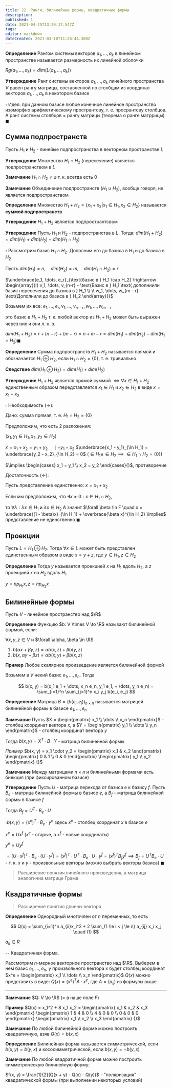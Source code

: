 ```yaml
---
title: 22. Ранги, билинейные формы, квадратичные формы
description: 
published: 1
date: 2021-04-25T13:20:17.547Z
tags: 
editor: markdown
dateCreated: 2021-03-10T11:26:44.360Z
---
```


**Определение** Рангом системы векторов $a_1, \dots, a_k$ в линейном пространстве называется размерность их линейной оболочки

$Rg(a_1, \dots, a_k) = dim(L(a_1, \dots, a_k))$

**Утверждение** Ранг системы векторов $a_1, \dots, a_k$ линейного пространства $V$ равен рангу матрицы, составленной по столбцам из координат векторов $a_1, \dots, a_k$ в некотором базисе

$\square$ Идея: при данном базисе любое конечное линейное пространство изоморфно арифметическому пространтсву, т. е. просрантсву столбцов. А ранг системы столбцов $=$ рангу матрицы (теорема о ранге матррицы) $\blacksquare$

## Сумма подпространств

Пусть $H_1$ и $H_2$ - линейые подпространства в векторном пространстве $L$

**Утверждение** Множество $H_1 \cap H_2$ (пересечение) является подпространством в $L$

**Замечание** $H_1 \cap H_2 \not= \varnothing$ т. к. всегда есть $0$

**Замечание** Объединение подпространств ($H_1 \cup H_2$), вообще говоря, не является подпространством

**Определение** Множество $H_1 + H_2 = \{x_1 + x_2 | x_1 \in H_1, x_2 \in H_2\}$ называется **суммой подпространств**

**Утверждение** $H_1 + H_2$ является подпространтсвом

**Утверждение** Пусть $H_1$ и $H_2$ - подпространства в $L$. Тогда: $dim(H_1 + H_2) = dim(H_1) + dim(H_2) - dim(H_1 \cap H_2)$

$\square$ Рассмотрим базис $H_1 \cap H_2$. Дополним его до базиса в $H_1$ и до базиса в $H_2$

Пусть $dim(H_1) = n, \quad dim(H_2) = m, \quad dim(H_1 \cap H_2) = r$

$\underbrace{e_1, \dots, e_r}_{\text{базис в } H_1 \cap H_2} \rightarrow
\begin{array}{l}
v_1, \dots, v_{n-r} - \text{Базис в } H_1 \text{ дополниили базис пересечения до базиса в } H_1
\\
\\
w_1, \dots, w_{m - r} - \text{Дополнили до базиса в } H_2
\end{array}{}$

Возьмем их все: $e_1, \dots, e_r, v_1, \dots, v_{n-r}, w_1, \dots, w_{m - r}{}$

это базис в $H_1 + H_2$ т. к. любой вектор из $H_1 + H_2$ может быть выражен через них и они л. н. з.

$dim(H_1 + H_2) = r + (n - r) + (m - r) = n + m - r = dim(H_1) + dim(H_2) - dim(H_1 \cap H_2) \blacksquare$

**Определение** Сумма подпространств $H_1 + H_2$ называется прямой и обозначается $H_1 \oplus H_2$, если $H_1 \cap H_2 = \{0\}$, т. е. тривиально

**Следствие** $dim(H_1 \oplus H_2) = dim(H_1) + dim(H_2)$

**Утверждение** $H_1 + H_2$ является прямой суммой $\iff \forall x \in H_1 + H_2$ единственным образом передставляется $x_1 \in H_1$ и $x_2 \in H_2$ в виде $x = x_1 + x_2$

$\square$ Необходимость ($\Rightarrow$):

Дано: сумма прямая, т. е. $H_1 \cap H_2 = \{0\} {}$

Предположим, что есть 2 разложения:

($x_1, y_1 \in H_1, x_2, y_2 \in H_2$)

$x = x_1 + x_2 = y_1 + y_2 \quad \mid -y_1 -x_2$ 
$\underbrace{x_1 - y_1}_{\in H_1} = \underbrace{y_2 - x_2}_{\in H_2} = 0$ ($\in H_1 \land \in H_2 \implies \in H_1 \cap H_2 = \{0\}$)

$\implies \begin{cases}
x_1 = y_1 \\
x_2 = y_2
\end{cases}{}$, противоречие

Достаточность ($\Leftarrow$):

Пусть представление единственно: $x = x_1 + x_2$

Если мы предположим, что $\exists x \not= 0: x \in H_1 \cap H_2$, 

то $\forall \lambda: \lambda x \in H_1$ и $\lambda x \in H_2$
А значит $\forall \beta \in F \quad x = \underbrace{(1 - \beta)x}_{\in H_1} + \overbrace{\beta x}^{\in H_2} \implies$ представление не единственно $\blacksquare$

## Проекции

Пусть $L = H_1 \oplus H_2$. Тогда $\forall x \in L$ может быть представлен единственным образом в виде $x = y + z$, где $y \in H_1, z \in H_2$

**Определение** Тогда $y$ называется проекцией $x$ на $H_1$ вдоль $H_2$, а $z$ проекцией $x$ на $H_2$ вдоль $H_1$

$y = пр_{H_1} x, z = пр_{H_2} x$

## Билинейные формы

Пусть $V$ - линейное пространство над $\R$

**Определение** Функцию $b: V \times V \to \R$ называют билинейной формой, если:

$\forall x, y, z \in V$ и $\forall \alpha, \beta \in \R$
1. $b(\alpha x + \beta y, z) = \alpha b(x, z) + \beta b(y, z)$
2. $b(x, \alpha y + \beta z) = \alpha b(x, y) + \beta b(x, z)$

**Пример** Любое скалярное произведение является билинейной формой

Возьмем в $V$ некий базис $e_1, \dots, e_n$. Тогда

$$
b(x, y) = b(x_1 e_1 + \dots, x_n e_n, y_1 e_1, + \dots, y_n e_n) = \sum_{i=1}^n \sum_{j=1}^n x_i y_j b(e_i, e_j)
$$

**Определение** Матрица $B = (b(e_i, e_j))_{n \times n}$ называется матрицей билинейной формы в базисе $e_1, \dots, e_n$

**Замечание** Пусть $X = \begin{pmatrix}
x_1 \\
\dots \\
x_n
\end{pmatrix}$ - столбец координат вектора $x$, а $Y = \begin{pmatrix}
y_1 \\
\dots \\
y_n
\end{pmatrix}$ - столбец координат вектора $y$

Тогда $b(x, y) = X^T \cdot B \cdot Y$ - матрица билинейной формы

*Пример* $b(x, y) = x_1 \cdot y_2 = \begin{pmatrix}
x_1 & x_2
\end{pmatrix} \begin{pmatrix}
0 & 1 \\
0 & 0
\end{pmatrix} \begin{pmatrix}
y_1 \\
y_2
\end{pmatrix} {}$

**Замечание** Между матрицами $n \times n$ и билинейными формами есть биекция (при фиксированном базисе)

**Утверждение** Пусть $U$ - матрица перехода от базиса $e$ к базису $f$. Пусть $B_е$ - матрица билинейной формы в базисе $e$, а $B_f$ - матрица билинейной формы в базисе $f$

Тогда $B_f = U^T \cdot B_e \cdot U$

$\square b(x, y) = (x^e)^T \cdot B_e \cdot y^e$ здесь $x^e$ - столбец координат $x$ в базисе $e$

$x^e = U x^f$ ($x^e$ - старые, а $x^f$ - новые координаты)

$y^e = Uy^f$

$= (U \cdot x^f)^T \cdot B_e \cdot (U \cdot y^f) = (x^f)^T \cdot U^T \cdot B_e \cdot U \cdot y^f = (x^f)^T B_f y^f \implies B_f = U^T B_e \cdot U$ - т. к. $x$ и $y$ - произвольные векторы (можно выбрать векторы базиса) $\blacksquare$

> Расширение понятия линейного произведения, а матрица аналогична матрице Грама

## Квадратичные формы

> Расширение понятия длинны вектора

**Определение** Однородный многочлен от $n$ переменных, то есть

$$
Q(x) = \sum_{i=1}^n a_{ii}x_i^2 + 2 \sum_{1 \le i < j \le n} a_{ij} x_i x_j \quad (1)
$$

$a_{ij} \in R$

-- Квадратичная форма. 

Рассмотрим $n$-мерное векторное пространство над $\R$. Выберем в нем базис $e_1, \dots, e_n$, у произвольного вектора $x$ будет столбец координат $x^e = \begin{pmatrix}
x_1 \\
\dots \\
x_n
\end{pmatrix}$
$Q(x)$ можно представить в виде: $Q(x) = (x^e)^T A \cdot x^e$, где $A = (a_{ij})$ из формулы выше

---

**Замечание** $Q: V \to \R$ (= в наше поле $F$)

**Пример** $Q(x) = x_1^2 + 8 x_1 x_2 = \begin{pmatrix}
x_1 & x_2 & x_3
\end{pmatrix} \begin{pmatrix}
1 & 4 & 0 \\
4 & 0 & 0 \\
0 & 0 & 0
\end{pmatrix} \begin{pmatrix}
x_1 \\
x_2 \\
x_3
\end{pmatrix} {}$

**Замечание** По любой билинейной форме можно построить квадратичную, взяв $Q(x) = b(x, x)$

**Определение** Билинейная форма называется симметрической, если $b(x, y) = b(y, x)$ и кососимметрической, если $b(x, y) = -b(y, x)$

**Замечание** По любой квадратичной форме можно построить симметрическую билинейную форму:

$f(x, y) = \frac{1}{2}(Q(x + y) - Q(x) - Q(y))$ - "поляризация" квадратической формы (при выполнении некоторых условий)


